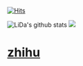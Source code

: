 [![Hits](https://hits.seeyoufarm.com/api/count/incr/badge.svg?url=https%3A%2F%2Fgithub.com%2Fsubinium)](https://hits.seeyoufarm.com)
	
![LiDa's github stats](https://github-readme-stats.vercel.app/api?username=763337092&show_icons=true&hide_border=true)
![](https://road-to-kaggle-grandmaster.vercel.app/api/badges/a763337092/competition/light)

# [**zhihu**](https://www.zhihu.com/people/li-da-29-4/posts)

